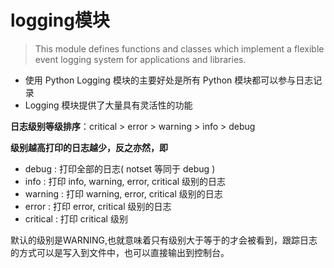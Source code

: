 # logging模块

> This module defines functions and classes which implement a flexible event logging system for applications and libraries.

- 使用 Python Logging 模块的主要好处是所有 Python 模块都可以参与日志记录
- Logging 模块提供了大量具有灵活性的功能

**日志级别等级排序**：critical > error > warning > info > debug

**级别越高打印的日志越少，反之亦然，即**

- debug : 打印全部的日志( notset 等同于 debug )
- info : 打印 info, warning, error, critical 级别的日志
- warning : 打印 warning, error, critical 级别的日志
- error : 打印 error, critical 级别的日志
- critical : 打印 critical 级别

默认的级别是WARNING,也就意味着只有级别大于等于的才会被看到，跟踪日志的方式可以是写入到文件中，也可以直接输出到控制台。

